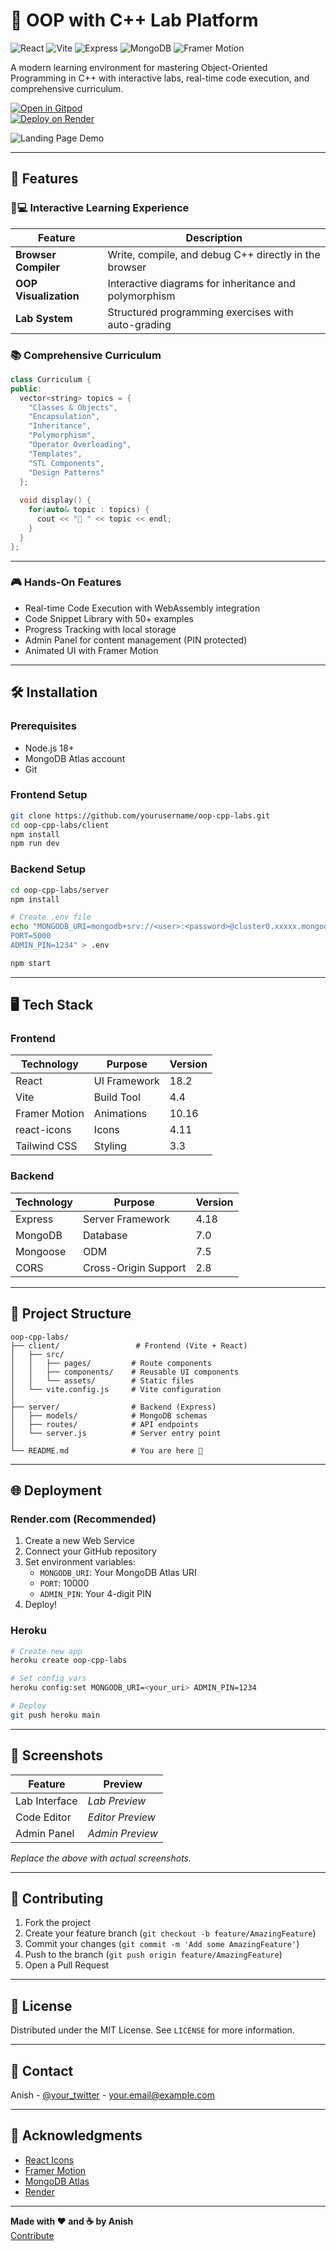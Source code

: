 
# 🚀 OOP with C++ Lab Platform

![React](https://img.shields.io/badge/React-18.2.0-%2361DAFB?logo=react)
![Vite](https://img.shields.io/badge/Vite-4.4.5-%646CFF?logo=vite)
![Express](https://img.shields.io/badge/Express-4.18.2-%23000000?logo=express)
![MongoDB](https://img.shields.io/badge/MongoDB-7.0-%2347A248?logo=mongodb)
![Framer Motion](https://img.shields.io/badge/Framer%20Motion-10.16.0-%23000000)

A modern learning environment for mastering Object-Oriented Programming in C++ with interactive labs, real-time code execution, and comprehensive curriculum.

[![Open in Gitpod](https://gitpod.io/button/open-in-gitpod.svg)](https://gitpod.io/#https://github.com/yourusername/oop-cpp-labs)  
[![Deploy on Render](https://render.com/images/deploy-to-render-button.svg)](https://render.com/deploy)

![Landing Page Demo](https://via.placeholder.com/1920x800/0f172a/64748b?text=OOP+C%2B%2B+Learning+Platform)

---

## 🌟 Features

### 🧑💻 Interactive Learning Experience

| Feature               | Description                                                                 |
|-----------------------|-----------------------------------------------------------------------------|
| **Browser Compiler**  | Write, compile, and debug C++ directly in the browser                       |
| **OOP Visualization** | Interactive diagrams for inheritance and polymorphism                       |
| **Lab System**        | Structured programming exercises with auto-grading                          |

### 📚 Comprehensive Curriculum

```cpp
class Curriculum {
public:
  vector<string> topics = {
    "Classes & Objects",
    "Encapsulation",
    "Inheritance",
    "Polymorphism",
    "Operator Overloading",
    "Templates",
    "STL Components",
    "Design Patterns"
  };
  
  void display() {
    for(auto& topic : topics) {
      cout << "📘 " << topic << endl;
    }
  }
};
```

---

### 🎮 Hands-On Features

- Real-time Code Execution with WebAssembly integration  
- Code Snippet Library with 50+ examples  
- Progress Tracking with local storage  
- Admin Panel for content management (PIN protected)  
- Animated UI with Framer Motion  

---

## 🛠️ Installation

### Prerequisites

- Node.js 18+
- MongoDB Atlas account
- Git

### Frontend Setup

```bash
git clone https://github.com/yourusername/oop-cpp-labs.git
cd oop-cpp-labs/client
npm install
npm run dev
```

### Backend Setup

```bash
cd oop-cpp-labs/server
npm install

# Create .env file
echo "MONGODB_URI=mongodb+srv://<user>:<password>@cluster0.xxxxx.mongodb.net/oop-labs?retryWrites=true&w=majority
PORT=5000
ADMIN_PIN=1234" > .env

npm start
```

---

## 🖥️ Tech Stack

### Frontend

| Technology       | Purpose      | Version |
|------------------|--------------|---------|
| React            | UI Framework | 18.2    |
| Vite             | Build Tool   | 4.4     |
| Framer Motion    | Animations   | 10.16   |
| react-icons      | Icons        | 4.11    |
| Tailwind CSS     | Styling      | 3.3     |

### Backend

| Technology | Purpose                   | Version |
|------------|---------------------------|---------|
| Express    | Server Framework          | 4.18    |
| MongoDB    | Database                  | 7.0     |
| Mongoose   | ODM                       | 7.5     |
| CORS       | Cross-Origin Support      | 2.8     |

---

## 📂 Project Structure

```
oop-cpp-labs/
├── client/                 # Frontend (Vite + React)
│   ├── src/
│   │   ├── pages/         # Route components
│   │   ├── components/    # Reusable UI components
│   │   └── assets/        # Static files
│   └── vite.config.js     # Vite configuration
│
├── server/                # Backend (Express)
│   ├── models/            # MongoDB schemas
│   ├── routes/            # API endpoints
│   └── server.js          # Server entry point
│
└── README.md              # You are here 📍
```

---

## 🌐 Deployment

### Render.com (Recommended)

1. Create a new Web Service  
2. Connect your GitHub repository  
3. Set environment variables:
   - `MONGODB_URI`: Your MongoDB Atlas URI  
   - `PORT`: 10000  
   - `ADMIN_PIN`: Your 4-digit PIN  
4. Deploy!

### Heroku

```bash
# Create new app
heroku create oop-cpp-labs

# Set config vars
heroku config:set MONGODB_URI=<your_uri> ADMIN_PIN=1234

# Deploy
git push heroku main
```

---

## 📸 Screenshots

| Feature        | Preview          |
|----------------|------------------|
| Lab Interface  | _Lab Preview_    |
| Code Editor    | _Editor Preview_ |
| Admin Panel    | _Admin Preview_  |

_Replace the above with actual screenshots._

---

## 🤝 Contributing

1. Fork the project  
2. Create your feature branch (`git checkout -b feature/AmazingFeature`)  
3. Commit your changes (`git commit -m 'Add some AmazingFeature'`)  
4. Push to the branch (`git push origin feature/AmazingFeature`)  
5. Open a Pull Request  

---

## 📜 License

Distributed under the MIT License. See `LICENSE` for more information.

---

## 💬 Contact

Anish - [@your_twitter](https://twitter.com/your_twitter) - your.email@example.com

---

## 🙏 Acknowledgments

- [React Icons](https://react-icons.github.io/react-icons)
- [Framer Motion](https://www.framer.com/motion/)
- [MongoDB Atlas](https://www.mongodb.com/atlas)
- [Render](https://render.com)

---

**Made with ❤️ and ☕ by Anish**  
[Contribute](https://github.com/yourusername/oop-cpp-labs/issues)

